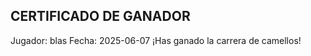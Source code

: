CERTIFICADO DE GANADOR
----------------------
Jugador: blas
Fecha: 2025-06-07
¡Has ganado la carrera de camellos!
